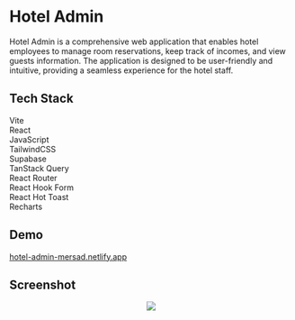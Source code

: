 # Hotel Admin

Hotel Admin is a comprehensive web application that enables hotel employees to manage room reservations, keep track of incomes, and view guests information. The application is designed to be user-friendly and intuitive, providing a seamless experience for the hotel staff.

## Tech Stack

Vite<br/>
React<br/>
JavaScript<br/>
TailwindCSS<br/>
Supabase<br/>
TanStack Query<br/>
React Router<br/>
React Hook Form<br/>
React Hot Toast<br/>
Recharts<br/>

## Demo

<a href='https://hotel-admin-mersad.netlify.app/'>hotel-admin-mersad.netlify.app</a>

## Screenshot

<div align='center'>
<img src='https://github.com/mersadrezazadeh/hotel-admin/assets/141646504/5847cd82-347d-4263-9e1f-e3aab811d3d2'
</div>
